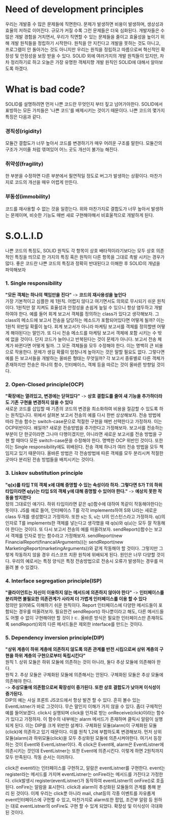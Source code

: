 # Need of development principles
  우리는 개발중 수 많은 문제들에 직면한다. 문제가 발생하면 비용이 발생하며, 생상성과 효율의 저하로 이어진다. 규모가 커질 수록 그런 문제들은 더욱 심화된다. 개발자들은 수 많은 개발 경험을
 거치면서, 우리가 직면할 수 있는 문제들을 줄이고 효율성을 높이기 위해 개발 원칙들을 정립하기 시작한다. 원칙을 안 지킨다고 개발을 못하는 것도 아니고, 프로그램이 안 돌아가는 것도 아니지만 
 우리는 원칙을 정립하고 따름으로써 혁신적인 확장성 및 안정성을 보장 받을 수 있다. SOLID 외에 여러가지의 개발 원칙들이 있지만, 차차 정리하기로 하고 오늘은 가장 유명한 객체지향 개발 원칙인 SOLID에 대해서 알아보도록 하겠다.
 
 # What is bad code?
  SOLID를 설명하려면 먼저 나쁜 코드란 무엇인지 부터 짚고 넘어가야한다. SOLID에서 표방하는 모든 가치들은 '나쁜 코드'를 배제시키는 것이기 때문이다. 나쁜 코드의 몇가지 특징은 다음과 같다.
  ### 경직성(rigidity)
  모듈간 결합도가 너무 높아서 코드를 변경하기가 매우 어려운 구조를 말한다. 모듈간의 구조가 거미줄 처럼 엮여있어 어느 곳도 개선이 불가능 해진다.
  ### 취약성(fragility)
  한 부분을 수정하면 다른 부분에서 필연적일 정도로 버그가 발생하는 상황이다. 마찬가지로 코드의 개선을 매우 어렵게 만든다.
  ### 부동성(immobility)
  코드를 재사용할 수 없는 것을 일컫는다. 위와 마찬가지로 결합도가 너무 높아서 발생하는 문제이며, 비슷한 기능도 매번 새로 구현해야해서 비효울적으로 개발하게 된다.
 
 # S.O.L.I.D
 나쁜 코드의 특징도, SOLID 원칙도 각 항목이 상호 배타적이라기보다는 모두 상호 의존적인 특징을 띄므로 한 가지의 특징 혹은 원칙이 다른 항목을 그대로 촉발 시키는 경우가 많다.
 좋은 코드란 나쁜 코드의 특징과 정확히 반대된다고 이해한 후 SOLID의 개념을 파악해보자
 ### 1. Single responsibility
  **"모든 객체는 하나의 책임만을 진다"** -> **코드의 재사용성을 높인다**  
  가장 기본적이고 심플한 제 1원칙. 어렵지 않다고 여기면서도 의외로 무시되기 쉬운 원칙이다. 1원칙만 잘 지켜도 효율성과 안정성을 손쉽게 높일 수 있으니 항상 염두하고 개발하여야 한다.
  예를 들어 회계 보고서 객체를 정의하는 class가 있다고 생각해보자. 그 class의 메소드에 보고서 전송을 담당하는 메소드가 포함되어있다면 어떻게 될까? 이는 1원칙 위반일 확률이 높다.
  회계 보고서가 아니라 마케팅 보고서를 객체를 정의할땐 어떻게 해야된다는 말인가. 또 다시 전송 메소드를 마케팅 보고서 객체에 포함 시키는 수 밖에 없을 것이다. 단지 코드가 늘어나고 반복된다는 
  것이 문제가 아니다. 보고서 전송 체계가 바뀐다면 어떻게 될까. 그 모든 객체들을 모두 수정해야 한다. 이는 명백히 큰 비용으로 작용한다. 문제가 생길 확률이 엄청나게 높아지는 것은 말할 필요도 없다. 
  그렇다면 예를 든 보고서들을 개발하는 올바른 형태는 무엇일까? 각 보고서 종류별로 다른 객체가 존재하지만 전송은 하나의 함수, 인터페이스, 객체 등을 따르는 것이 올바른 방향일 것이다.
  
  ### 2. Open-Closed principle(OCP)
  **"확장에는 열려있고, 변경에는 닫혀있다"** -> **상호 결합도를 줄여 새 기능을 추가하더라도 기존 구현을 변경하지 않을 수 있다**  
  새로운 코드를 삽입할 때 기존의 코드의 변경을 최소화하여 비용을 절감할 수 있도록 하는 원칙입니다. 위에서 살펴본 보고서 전송의 예를 다시 한번 상상해보자. 전송 방법에 따라 전송 함수는 switch-case문으로
  적절한 구현을 매번 선택한다고 가정하자. 이는 OCP위반이다. 왜일까? 새로운 전송방법을 추가한다고 가정해보자. 보고서를 전송하는 부분이 단 한곳이라면 그나마 다행이겠지만, 아니라면 새로운
  보고서를 전송 방법을 구현 할 때마다 모든 switch-case문을 수정해야 한다. 명백한 OCP 위반인 것이다. 또한 이는 Single responsibility에도 위배된다. 전송 객체 하나가 여러 전송 방법을 모두 책임지고 있기 때문이다.
  올바른 방법은 각 전송방법에 따른 객체를 모두 분리시켜 적절한 곳마다 분리된 전송 방법들을 배치시키는 것이다.
  
  ### 3. Liskov substitution principle
  **"q(x)를 타입 T의 객체 x에 대해 증명할 수 있는 속성이라 하자. 그렇다면 S가 T의 하위 타입이라면 q(y)는 타입 S의 객체 y에 대해 증명할 수 있어야 한다."** -> **예상치 못한 작동을 방지한다**  
  정의 그대로인 얘기다. 하위 타입이라면 같은 q()함수에 대하여 똑같이 작동해야한다는 뜻이다. JS를 예로 들어, 인터페이스 T를 각각 implements하여 S와 U라는 새로운 class 두개를 생성했다고 가정하자.
  또한 s는 S, u는 U의 인스턴스라고 가정하자. q()의 인자로 T를 implements한 객체를 넣는다고 생각했을 때 q(s)와 q(u)는 모두 잘 작동해야 한다는 것이다. 또 다시 보고서 전송의 예를 떠올려보자.
  sendReport()함수는 보고서 객체를 인자로 받는 함수라고 가정해보자. sendReport(new FinancialReport(financailArguments))는 sendReport(new MarketingReport(marketingArguments))와 같게 작동해야 할 것이다.
  그렇지만 그렇게 작동하지 않을 경우 리스코프 치환 원칙에 위배되게 된다. 원인은 너무 다양할 것이다. 우리의 예로서는 특정 양식은 특정 전송방법으로 전송시 오류가 발생하는 경우를 떠올려 볼 수 있겠다.
  
  ### 4. Interface segregation principle(ISP)
  **"클라이언트는 자신이 이용하지 않는 메서드에 의존하지 않아야 한다"** -> **인터페이스를 분리하면 불필요한 의존관계가 사라져 더 가볍게 인터페이스를 이용 할 수 있다**  
  정의만 읽어봐도 이해하기 쉬운 원칙이다. Report 인터페이스에 다양한 메서드들이 포함되는 경우를 떠올려보자. 필요한건 sendReport() 하나뿐이라고 해도, 다른 메서드들도 어쩔 수 없이 구현해야만 할 것이ㅏㄷ.
  올바른 방식은 필요한 인터페이스만 존재하도록 sendReport()외의 다른 메서드들은 제외한 interface를 만드는 것이다.
  
  ### 5. Dependency inversion principle(DIP)
  **"상위 계층이 하위 계층에 의존하지 않도록 의존 관계를 반전 시킴으로써 상위 계층의 구현을 하위 계층의 구현으로부터 독립시킨다"**  
  원칙 1. 상위 모듈은 하위 모듈에 의존하는 것이 아니라, 둘다 추상 모듈에 의존해야 한다.  
  원칙 2. 추상 모듈은 구체화된 모듈에 의존해서는 안된다. 구체화된 모듈은 추상 모듈에 의존해야 한다.  
  -> **추상모듈에 의존함으로써 확장성이 증가된다. 또한 상호 결합도가 낮아져 이식성이 증가된다.**  
  DIP의 예는 사실 프론트 JS코드에서 항상 발견 할 수 있다. 흔히 볼수 있는 EventListner가 바로 그것이다. 무슨 말인지 이해가 가지 않을 수 있다. 좀더 구체적인 예를 들어보겠다.
  click시 실행되며 click을 인자로 받는 onReceive(click)이라는 함수가 있다고 가정하자. 이 함수의 내부에는 alarm 메서드가 존재하며 클릭시 알람이 실행되게 된다.
  이는 DIP를 크게 위반한 설계다. 구체화된 모듈(alarm)이 구체화된 모듈(click)에 의존하고 있기 때문이다. 이를 원칙 1,2에 부합하도록 변경해보자. 먼저 상위 모듈(alarm)과 하위모듈(click)을 모두
  추상화된 모듈에 의존시켜야한다. 여기서 등장하는 것이 Event와 EventListner이다. 즉 click은 Event에, alarm은 EventListner에 의존시키는 것인데 EventListner는 또한 Event에 의존시킨다.
  이렇게 하면 2원칙까지 모두 만족된다. 작동 순서는 이러하다.  
  
  
  click은 event라는 인터페이스를 구현하고, 알람은 eventListner를 구현한다. event는 register라는 메서드를 가지며 eventListner는 onFire라는 메서드를 가진다고 가정한다. 
  click발생시 register(eventListner)가 동작하여 eventListner의 onFire()로 호출 된다. onFire는 알람을 표시한다. click과 alarm이 추상화된 모듈들의 관계를 통해 분리 된 것이다.
  이제 우리는 click뿐 아니라 mail, chat등의 각종 이벤트를 자유롭게 event인터페이스에 구현할 수 있고, 마찬가지로 alarm또한 팝업, 조건부 알람 등 원하는 대로 eventListner의 onFire도 구현 할 수 있게 되었다.
  확장성 및 이식성이 극대화 된 것이다.
  
  
  
  
  
  
